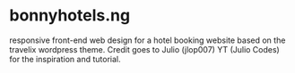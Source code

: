 # bonnyhotels.ng
responsive front-end web design for a hotel booking website based on the travelix wordpress theme. Credit goes to Julio (jlop007) YT (Julio Codes) for the inspiration and tutorial.
